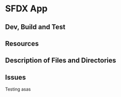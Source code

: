 # SFDX App

## Dev, Build and Test

## Resources

## Description of Files and Directories

## Issues

Testing
asas
